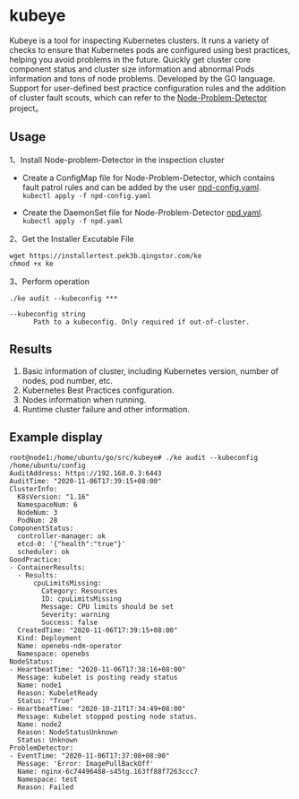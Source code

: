 # kubeye

Kubeye is a tool for inspecting Kubernetes clusters. It runs a variety of checks to ensure that Kubernetes pods are configured using best practices, helping you avoid problems in the future. 
Quickly get cluster core component status and cluster size information and abnormal Pods information and tons of node problems. Developed by the GO language. Support for user-defined best practice configuration rules and the addition of cluster fault scouts, which can refer to the [Node-Problem-Detector](https://github.com/kubernetes/node-problem-detector) project。

## Usage

1、Install Node-problem-Detector in the inspection cluster

* Create a ConfigMap file for Node-Problem-Detector, which contains fault patrol rules and can be added by the user  [npd-config.yaml](./docs/npd-config.yaml).  
`kubectl apply -f npd-config.yaml`

* Create the DaemonSet file for Node-Problem-Detector  [npd.yaml](./docs/npd.yaml).  
`kubectl apply -f npd.yaml`

2、Get the Installer Excutable File
```shell script
wget https://installertest.pek3b.qingstor.com/ke
chmod +x ke
```

3、Perform operation
```shell script
./ke audit --kubeconfig ***

--kubeconfig string
      Path to a kubeconfig. Only required if out-of-cluster.
```

## Results

1. Basic information of cluster, including Kubernetes version, number of nodes, pod number, etc.
2. Kubernetes Best Practices configuration.
3. Nodes information when running.
4. Runtime cluster failure and other information.

## Example display
```
root@node1:/home/ubuntu/go/src/kubeye# ./ke audit --kubeconfig /home/ubuntu/config
AuditAddress: https://192.168.0.3:6443
AuditTime: "2020-11-06T17:39:15+08:00"
ClusterInfo:
  K8sVersion: "1.16"
  NamespaceNum: 6
  NodeNum: 3
  PodNum: 28
ComponentStatus:
  controller-manager: ok
  etcd-0: '{"health":"true"}'
  scheduler: ok
GoodPractice:
- ContainerResults:
  - Results:
      cpuLimitsMissing:
        Category: Resources
        ID: cpuLimitsMissing
        Message: CPU limits should be set
        Severity: warning
        Success: false
  CreatedTime: "2020-11-06T17:39:15+08:00"
  Kind: Deployment
  Name: openebs-ndm-operator
  Namespace: openebs
NodeStatus:
- HeartbeatTime: "2020-11-06T17:38:16+08:00"
  Message: kubelet is posting ready status
  Name: node1
  Reason: KubeletReady
  Status: "True"
- HeartbeatTime: "2020-10-21T17:34:49+08:00"
  Message: Kubelet stopped posting node status.
  Name: node2
  Reason: NodeStatusUnknown
  Status: Unknown
ProblemDetector:
- EventTime: "2020-11-06T17:37:08+08:00"
  Message: 'Error: ImagePullBackOff'
  Name: nginx-6c74496488-s45tg.163ff88f7263ccc7
  Namespace: test
  Reason: Failed
```